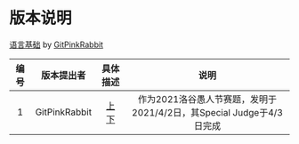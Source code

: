 # 版本说明
[语言基础](0.md) by [GitPinkRabbit](https://github.com/GitPinkRabbit)

| 编号 | 版本提出者 | 具体描述 | 说明 |
|:-:|:-:|:-:|:-:|
| 1 | GitPinkRabbit | [上](1.md) [下](2.md) | 作为2021洛谷愚人节赛题，发明于2021/4/2日，其Special Judge于4/3日完成 |
